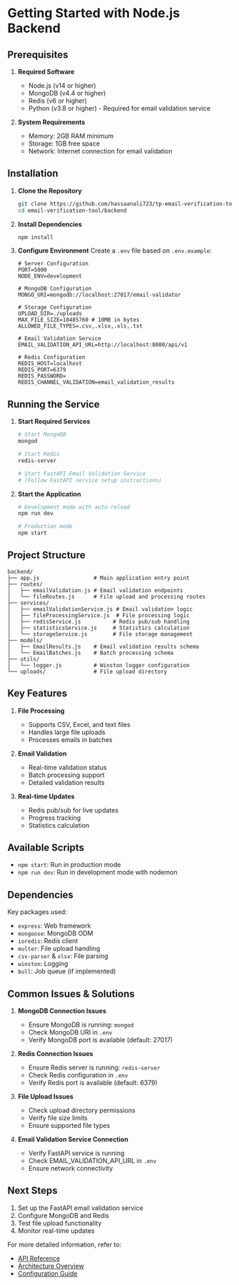 # Getting Started with Node.js Backend

## Prerequisites

1. **Required Software**
   - Node.js (v14 or higher)
   - MongoDB (v4.4 or higher)
   - Redis (v6 or higher)
   - Python (v3.8 or higher) - Required for email validation service

2. **System Requirements**
   - Memory: 2GB RAM minimum
   - Storage: 1GB free space
   - Network: Internet connection for email validation

## Installation

1. **Clone the Repository**
   ```bash
   git clone https://github.com/hassaanali723/tp-email-verification-tool.git
   cd email-verification-tool/backend
   ```

2. **Install Dependencies**
   ```bash
   npm install
   ```

3. **Configure Environment**
   Create a `.env` file based on `.env.example`:
   ```env
   # Server Configuration
   PORT=5000
   NODE_ENV=development

   # MongoDB Configuration
   MONGO_URI=mongodb://localhost:27017/email-validator

   # Storage Configuration
   UPLOAD_DIR=./uploads
   MAX_FILE_SIZE=10485760 # 10MB in bytes
   ALLOWED_FILE_TYPES=.csv,.xlsx,.xls,.txt

   # Email Validation Service
   EMAIL_VALIDATION_API_URL=http://localhost:8000/api/v1 

   # Redis Configuration
   REDIS_HOST=localhost
   REDIS_PORT=6379
   REDIS_PASSWORD=
   REDIS_CHANNEL_VALIDATION=email_validation_results
   ```

## Running the Service

1. **Start Required Services**
   ```bash
   # Start MongoDB
   mongod

   # Start Redis
   redis-server

   # Start FastAPI Email Validation Service
   # (Follow FastAPI service setup instructions)
   ```

2. **Start the Application**
   ```bash
   # Development mode with auto-reload
   npm run dev

   # Production mode
   npm start
   ```

## Project Structure

```
backend/
├── app.js                 # Main application entry point
├── routes/
│   ├── emailValidation.js # Email validation endpoints
│   └── fileRoutes.js      # File upload and processing routes
├── services/
│   ├── emailValidationService.js # Email validation logic
│   ├── fileProcessingService.js  # File processing logic
│   ├── redisService.js          # Redis pub/sub handling
│   ├── statisticsService.js     # Statistics calculation
│   └── storageService.js        # File storage management
├── models/
│   ├── EmailResults.js    # Email validation results schema
│   └── EmailBatches.js    # Batch processing schema
├── utils/
│   └── logger.js          # Winston logger configuration
└── uploads/               # File upload directory
```

## Key Features

1. **File Processing**
   - Supports CSV, Excel, and text files
   - Handles large file uploads
   - Processes emails in batches

2. **Email Validation**
   - Real-time validation status
   - Batch processing support
   - Detailed validation results

3. **Real-time Updates**
   - Redis pub/sub for live updates
   - Progress tracking
   - Statistics calculation

## Available Scripts

- `npm start`: Run in production mode
- `npm run dev`: Run in development mode with nodemon

## Dependencies

Key packages used:
- `express`: Web framework
- `mongoose`: MongoDB ODM
- `ioredis`: Redis client
- `multer`: File upload handling
- `csv-parser` & `xlsx`: File parsing
- `winston`: Logging
- `bull`: Job queue (if implemented)

## Common Issues & Solutions

1. **MongoDB Connection Issues**
   - Ensure MongoDB is running: `mongod`
   - Check MongoDB URI in `.env`
   - Verify MongoDB port is available (default: 27017)

2. **Redis Connection Issues**
   - Ensure Redis server is running: `redis-server`
   - Check Redis configuration in `.env`
   - Verify Redis port is available (default: 6379)

3. **File Upload Issues**
   - Check upload directory permissions
   - Verify file size limits
   - Ensure supported file types

4. **Email Validation Service Connection**
   - Verify FastAPI service is running
   - Check EMAIL_VALIDATION_API_URL in `.env`
   - Ensure network connectivity

## Next Steps

1. Set up the FastAPI email validation service
2. Configure MongoDB and Redis
3. Test file upload functionality
4. Monitor real-time updates

For more detailed information, refer to:
- [API Reference](./API-Reference.md)
- [Architecture Overview](./Architecture-Overview.md)
- [Configuration Guide](./Configuration-Guide.md)